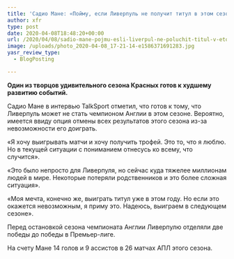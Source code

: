 ```yaml
---
title: 'Садио Мане: «Пойму, если Ливерпуль не получит титул в этом сезоне»'
author: xfr
type: post
date: 2020-04-08T18:48:20+00:00
url: /2020/04/08/sadio-mane-pojmu-esli-liverpul-ne-poluchit-titul-v-etom-sezone/
image: /uploads/photo_2020-04-08_17-21-14-e1586371691283.jpg
yasr_review_type:
  - BlogPosting

---
```

**Один из творцов удивительного сезона Красных готов к худшему развитию событий.**

Садио Мане в интервью TalkSport отметил, что готов к тому, что Ливерпуль может не стать чемпионом Англии в этом сезоне. Вероятно, имеется ввиду опция отмены всех результатов этого сезона из-за невозможности его доиграть.

«Я хочу выигрывать матчи и хочу получить трофей. Это то, что я люблю. Но в текущей ситуации с пониманием отнесусь ко всему, что случится».

«Это было непросто для Ливерпуля, но сейчас куда тяжелее миллионам людей в мире. Некоторые потеряли родственников и это более сложная ситуация».

«Моя мечта, конечно же, выиграть титул уже в этом году. Но если это окажется невозможным, я приму это. Надеюсь, выиграем в следующем сезоне».

Перед остановкой сезона чемпионата Англии Ливерпулю отделяли две победы до победы в Премьер-лиге.

На счету Мане 14 голов и 9 ассистов в 26 матчах АПЛ этого сезона.